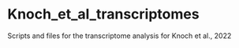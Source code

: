 # Knoch_et_al_transcriptomes

Scripts and files for the transcriptome analysis for Knoch et al., 2022
